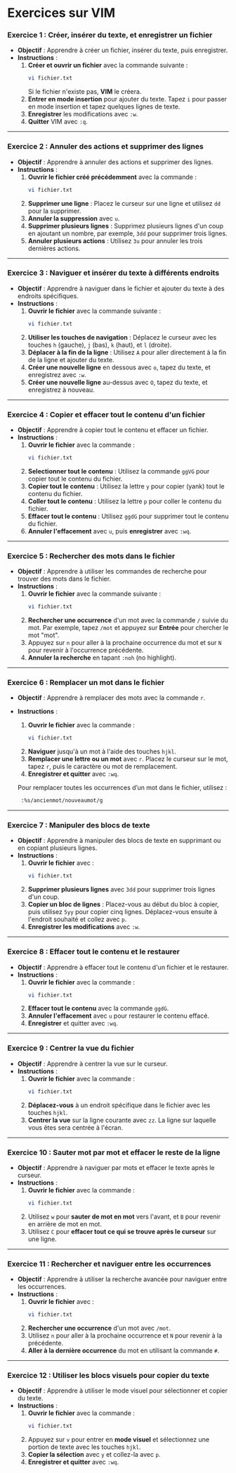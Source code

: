 # Exercices sur VIM

### **Exercice 1 : Créer, insérer du texte, et enregistrer un fichier**
- **Objectif** : Apprendre à créer un fichier, insérer du texte, puis enregistrer.
- **Instructions** :
  1. **Créer et ouvrir un fichier** avec la commande suivante :
     ```bash
     vi fichier.txt
     ```
     Si le fichier n'existe pas, **VIM** le créera.
  2. **Entrer en mode insertion** pour ajouter du texte. Tapez `i` pour passer en mode insertion et tapez quelques lignes de texte.
  3. **Enregistrer** les modifications avec `:w`.
  4. **Quitter** VIM avec `:q`.

---

### **Exercice 2 : Annuler des actions et supprimer des lignes**
- **Objectif** : Apprendre à annuler des actions et supprimer des lignes.
- **Instructions** :
  1. **Ouvrir le fichier créé précédemment** avec la commande :
     ```bash
     vi fichier.txt
     ```
  2. **Supprimer une ligne** : Placez le curseur sur une ligne et utilisez `dd` pour la supprimer.
  3. **Annuler la suppression** avec `u`.
  4. **Supprimer plusieurs lignes** : Supprimez plusieurs lignes d'un coup en ajoutant un nombre, par exemple, `3dd` pour supprimer trois lignes.
  5. **Annuler plusieurs actions** : Utilisez `3u` pour annuler les trois dernières actions.

---

### **Exercice 3 : Naviguer et insérer du texte à différents endroits**
- **Objectif** : Apprendre à naviguer dans le fichier et ajouter du texte à des endroits spécifiques.
- **Instructions** :
  1. **Ouvrir le fichier** avec la commande suivante :
     ```bash
     vi fichier.txt
     ```
  2. **Utiliser les touches de navigation** : Déplacez le curseur avec les touches `h` (gauche), `j` (bas), `k` (haut), et `l` (droite).
  3. **Déplacer à la fin de la ligne** : Utilisez `A` pour aller directement à la fin de la ligne et ajouter du texte.
  4. **Créer une nouvelle ligne** en dessous avec `o`, tapez du texte, et enregistrez avec `:w`.
  5. **Créer une nouvelle ligne** au-dessus avec `O`, tapez du texte, et enregistrez à nouveau.

---

### **Exercice 4 : Copier et effacer tout le contenu d'un fichier**
- **Objectif** : Apprendre à copier tout le contenu et effacer un fichier.
- **Instructions** :
  1. **Ouvrir le fichier** avec la commande :
     ```bash
     vi fichier.txt
     ```
  2. **Selectionner tout le contenu** : Utilisez la commande `ggVG` pour copier tout le contenu du fichier.
  3. **Copier tout le contenu** : Utilisez la lettre `y` pour copier (yank) tout le contenu du fichier.
  4. **Coller tout le contenu** : Utilisez la lettre `p` pour coller le contenu du fichier.
  5. **Effacer tout le contenu** : Utilisez `ggdG` pour supprimer tout le contenu du fichier.
  6. **Annuler l'effacement** avec `u`, puis **enregistrer** avec `:wq`.

---

### **Exercice 5 : Rechercher des mots dans le fichier**
- **Objectif** : Apprendre à utiliser les commandes de recherche pour trouver des mots dans le fichier.
- **Instructions** :
  1. **Ouvrir le fichier** avec la commande suivante :
     ```bash
     vi fichier.txt
     ```
  2. **Rechercher une occurrence** d'un mot avec la commande `/` suivie du mot. Par exemple, tapez `/mot` et appuyez sur **Entrée** pour chercher le mot "mot".
  3. Appuyez sur `n` pour aller à la prochaine occurrence du mot et sur `N` pour revenir à l'occurrence précédente.
  4. **Annuler la recherche** en tapant `:noh` (no highlight).

---

### **Exercice 6 : Remplacer un mot dans le fichier**
- **Objectif** : Apprendre à remplacer des mots avec la commande `r`.
- **Instructions** :
  1. **Ouvrir le fichier** avec la commande :
     ```bash
     vi fichier.txt
     ```
  2. **Naviguer** jusqu'à un mot à l'aide des touches `hjkl`.
  3. **Remplacer une lettre ou un mot** avec `r`. Placez le curseur sur le mot, tapez `r`, puis le caractère ou mot de remplacement.
  4. **Enregistrer et quitter** avec `:wq`.

  Pour remplacer toutes les occurrences d’un mot dans le fichier, utilisez :
  ``` bash
   :%s/ancienmot/nouveaumot/g
  ```

---

### **Exercice 7 : Manipuler des blocs de texte**
- **Objectif** : Apprendre à manipuler des blocs de texte en supprimant ou en copiant plusieurs lignes.
- **Instructions** :
  1. **Ouvrir le fichier** avec :
     ```bash
     vi fichier.txt
     ```
  2. **Supprimer plusieurs lignes** avec `3dd` pour supprimer trois lignes d'un coup.
  3. **Copier un bloc de lignes** : Placez-vous au début du bloc à copier, puis utilisez `5yy` pour copier cinq lignes. Déplacez-vous ensuite à l'endroit souhaité et collez avec `p`.
  4. **Enregistrer les modifications** avec `:w`.

---

### **Exercice 8 : Effacer tout le contenu et le restaurer**
- **Objectif** : Apprendre à effacer tout le contenu d'un fichier et le restaurer.
- **Instructions** :
  1. **Ouvrir le fichier** avec la commande :
     ```bash
     vi fichier.txt
     ```
  2. **Effacer tout le contenu** avec la commande `ggdG`.
  3. **Annuler l'effacement** avec `u` pour restaurer le contenu effacé.
  4. **Enregistrer** et quitter avec `:wq`.

---

### **Exercice 9 : Centrer la vue du fichier**
- **Objectif** : Apprendre à centrer la vue sur le curseur.
- **Instructions** :
  1. **Ouvrir le fichier** avec la commande :
     ```bash
     vi fichier.txt
     ```
  2. **Déplacez-vous** à un endroit spécifique dans le fichier avec les touches `hjkl`.
  3. **Centrer la vue** sur la ligne courante avec `zz`. La ligne sur laquelle vous êtes sera centrée à l'écran.

---

### **Exercice 10 : Sauter mot par mot et effacer le reste de la ligne**
- **Objectif** : Apprendre à naviguer par mots et effacer le texte après le curseur.
- **Instructions** :
  1. **Ouvrir le fichier** avec la commande :
     ```bash
     vi fichier.txt
     ```
  2. Utilisez `w` pour **sauter de mot en mot** vers l'avant, et `B` pour revenir en arrière de mot en mot.
  3. Utilisez `C` pour **effacer tout ce qui se trouve après le curseur** sur une ligne.

---

### **Exercice 11 : Rechercher et naviguer entre les occurrences**
- **Objectif** : Apprendre à utiliser la recherche avancée pour naviguer entre les occurrences.
- **Instructions** :
  1. **Ouvrir le fichier** avec :
     ```bash
     vi fichier.txt
     ```
  2. **Rechercher une occurrence** d'un mot avec `/mot`.
  3. Utilisez `n` pour aller à la prochaine occurrence et `N` pour revenir à la précédente.
  4. **Aller à la dernière occurrence** du mot en utilisant la commande `#`.

---

### **Exercice 12 : Utiliser les blocs visuels pour copier du texte**
- **Objectif** : Apprendre à utiliser le mode visuel pour sélectionner et copier du texte.
- **Instructions** :
  1. **Ouvrir le fichier** avec la commande :
     ```bash
     vi fichier.txt
     ```
  2. Appuyez sur `v` pour entrer en **mode visuel** et sélectionnez une portion de texte avec les touches `hjkl`.
  3. **Copier la sélection** avec `y` et collez-la avec `p`.
  4. **Enregistrer et quitter** avec `:wq`.
